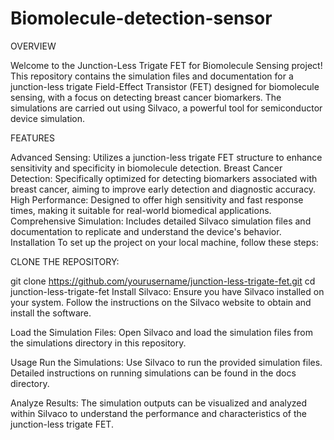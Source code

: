 # Biomolecule-detection-sensor
OVERVIEW

Welcome to the Junction-Less Trigate FET for Biomolecule Sensing project! This repository contains the simulation files and documentation for a junction-less trigate Field-Effect Transistor (FET) designed for biomolecule sensing, with a focus on detecting breast cancer biomarkers. The simulations are carried out using Silvaco, a powerful tool for semiconductor device simulation.

FEATURES

Advanced Sensing: Utilizes a junction-less trigate FET structure to enhance sensitivity and specificity in biomolecule detection.
Breast Cancer Detection: Specifically optimized for detecting biomarkers associated with breast cancer, aiming to improve early detection and diagnostic accuracy.
High Performance: Designed to offer high sensitivity and fast response times, making it suitable for real-world biomedical applications.
Comprehensive Simulation: Includes detailed Silvaco simulation files and documentation to replicate and understand the device's behavior.
Installation
To set up the project on your local machine, follow these steps:

CLONE THE REPOSITORY:

git clone https://github.com/yourusername/junction-less-trigate-fet.git
cd junction-less-trigate-fet
Install Silvaco:
Ensure you have Silvaco installed on your system. Follow the instructions on the Silvaco website to obtain and install the software.

Load the Simulation Files:
Open Silvaco and load the simulation files from the simulations directory in this repository.

Usage
Run the Simulations:
Use Silvaco to run the provided simulation files. Detailed instructions on running simulations can be found in the docs directory.

Analyze Results:
The simulation outputs can be visualized and analyzed within Silvaco to understand the performance and characteristics of the junction-less trigate FET.
